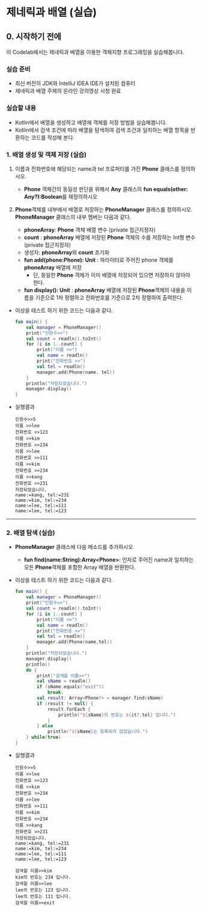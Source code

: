 # 제네릭과 배열 (실습)

## 0. 시작하기 전에

이 Codelab에서는 제네릭과 배열을 이용한 객체지향 프로그래밍을 실습해봅니다.

### 실습 준비

- 최신 버전의 JDK와 IntelliJ IDEA IDE가 설치된 컴퓨터
- 제네릭과 배열 주제의 온라인 강의영상 시청 완료

### 실습할 내용

- Kotlin에서 배열을 생성하고 배열에 객체를 저장 방법을 실습해봅니다.
- Kotlin에서 검색 조건에 따라 배열을 탐색하여 검색 조건과 일치하는 배열 항목을 반환하는 코드를 작성해 본다. 

<a name="1"></a>
### 1. 배열 생성 및 객체 저장 (실습)

1. 이름과 전화번호에 해당되는 name과 tel 프로퍼티를 가진 **Phone** 클래스를 정의하시오. 
	- **Phone** 객체간의 동일성 판단을 위해서 **Any** 클래스의 **fun equals(other: Any?):Boolean**를 재정의하시오
	
2. **Phone**객체를 내부에서 배열로 저장하는 **PhoneManager** 클래스를 정의하시오. **PhoneManager** 클래스의 내부 멤버는 다음과 같다. 
	- **phoneArray**: **Phone** 객체 배열 변수 (private 접근지정자)
	- **count** : **phoneArray** 배열에 저장된 **Phone** 객체의 수를 저장하는 Int형 변수 (private 접근지정자)
	- 생성자: **phoneArray**와  **count** 초기화
	- **fun add(phone:Phone): Unit** : 파라미터로 주어진 phone 객체를 **phoneArray** 배열에 저장
		- 단, 동일한  **Phone** 객체가 이미 배열에 저장되어 있으면 저장하지 않아야 한다.
	- **fun display(): Unit** : **phoneArray** 배열에 저장된 **Phone**객체의 내용을 이름을 기준으로 1차 정렬하고 전화번호를 기준으로 2차 정렬하여 출력한다.

- 이상을 테스트 하기 위한 코드는 다음과 같다.

	
	```kotlin
	fun main() {
	    val manager = PhoneManager()
	    print("인원수>>")
	    val count = readln().toInt()
	    for (i in 1..count) {
	        print("이름 >>")
	        val name = readln()
	        print("전화번호 >>")
	        val tel = readln()
	        manager.add(Phone(name, tel))
	    }
	    println("저장되었습니다.")
	    manager.display()
	}
	```


- 실행결과

	```
	인원수>>5
	이름 >>lee
	전화번호 >>123
	이름 >>kim
	전화번호 >>234
	이름 >>lee
	전화번호 >>111
	이름 >>kim
	전화번호 >>234
	이름 >>kang
	전화번호 >>231
	저장되었습니다.
	name:=kang, tel:=231
	name:=kim, tel:=234
	name:=lee, tel:=111
	name:=lee, tel:=123
	```

---
<a name="2"></a>
### 2. 배열 탐색 (실습)
- **PhoneManager** 클래스에 다음 메소드를 추가하시오
	- **fun find(name:String):Array\<Phone\>**: 인자로 주어진 name과 일치하는 모든 **Phone**객체를 포함한 Array<Phone> 배열을 반환한다. 

- 이상을 테스트 하기 위한 코드는 다음과 같다.

	```kotlin
	fun main() {
	    val manager = PhoneManager()
	    print("인원수>>")
	    val count = readln().toInt()
	    for (i in 1..count) {
	        print("이름 >>")
	        val name = readln()
	        print("전화번호 >>")
	        val tel = readln()
	        manager.add(Phone(name,tel))
	    }
	    println("저장되었습니다.")
	    manager.display()
	    println()
	    do {
	        print("검색할 이름>>")
	        val sName = readln()
	        if (sName.equals("exit"))
	            break;
	        val result: Array<Phone?> = manager.find(sName)
	        if (result != null) {
	            result.forEach {
	                println("${sName}의 번호는 ${it?.tel} 입니다.")
	            }
	        } else
	            println("${sName}는 등록되지 않았습니다.")
	    } while(true)
	}
	```

- 실행결과

	```
	인원수>>5
	이름 >>lee
	전화번호 >>123
	이름 >>kim
	전화번호 >>234
	이름 >>lee
	전화번호 >>111
	이름 >>kim
	전화번호 >>234
	이름 >>kang
	전화번호 >>231
	저장되었습니다.
	name:=kang, tel:=231
	name:=kim, tel:=234
	name:=lee, tel:=111
	name:=lee, tel:=123
	
	검색할 이름>>kim
	kim의 번호는 234 입니다.
	검색할 이름>>lee
	lee의 번호는 123 입니다.
	lee의 번호는 111 입니다.
	검색할 이름>>exit
	```


